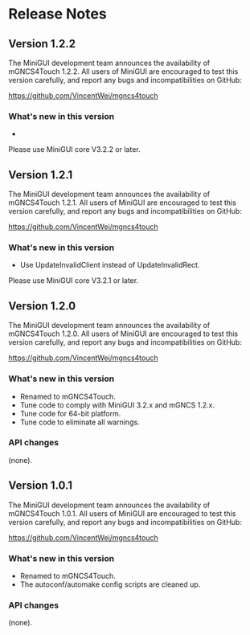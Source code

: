 # Release Notes

## Version 1.2.2

The MiniGUI development team announces the availability of mGNCS4Touch 1.2.2.
All users of MiniGUI are encouraged to test this version carefully, and
report any bugs and incompatibilities on GitHub:

https://github.com/VincentWei/mgncs4touch

### What's new in this version

  * 

Please use MiniGUI core V3.2.2 or later.

## Version 1.2.1

The MiniGUI development team announces the availability of mGNCS4Touch 1.2.1.
All users of MiniGUI are encouraged to test this version carefully, and
report any bugs and incompatibilities on GitHub:

https://github.com/VincentWei/mgncs4touch

### What's new in this version

  * Use UpdateInvalidClient instead of UpdateInvalidRect.

Please use MiniGUI core V3.2.1 or later.

## Version 1.2.0

The MiniGUI development team announces the availability of mGNCS4Touch 1.2.0.
All users of MiniGUI are encouraged to test this version carefully, and
report any bugs and incompatibilities on GitHub:

https://github.com/VincentWei/mgncs4touch

### What's new in this version

  * Renamed to mGNCS4Touch.
  * Tune code to comply with MiniGUI 3.2.x and mGNCS 1.2.x.
  * Tune code for 64-bit platform.
  * Tune code to eliminate all warnings.

### API changes

(none).

## Version 1.0.1

The MiniGUI development team announces the availability of mGNCS4Touch 1.0.1.
All users of MiniGUI are encouraged to test this version carefully, and
report any bugs and incompatibilities on GitHub:

https://github.com/VincentWei/mgncs4touch

### What's new in this version

  * Renamed to mGNCS4Touch.
  * The autoconf/automake config scripts are cleaned up.

### API changes

(none).
